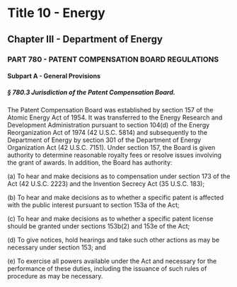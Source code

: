 
# Title 10 - Energy
## Chapter III - Department of Energy
### PART 780 - PATENT COMPENSATION BOARD REGULATIONS
#### Subpart A - General Provisions
##### § 780.3 Jurisdiction of the Patent Compensation Board.

The Patent Compensation Board was established by section 157 of the Atomic Energy Act of 1954. It was transferred to the Energy Research and Development Administration pursuant to section 104(d) of the Energy Reorganization Act of 1974 (42 U.S.C. 5814) and subsequently to the Department of Energy by section 301 of the Department of Energy Organization Act (42 U.S.C. 7151). Under section 157, the Board is given authority to determine reasonable royalty fees or resolve issues involving the grant of awards. In addition, the Board has authority:

(a) To hear and make decisions as to compensation under section 173 of the Act (42 U.S.C. 2223) and the Invention Secrecy Act (35 U.S.C. 183);

(b) To hear and make decisions as to whether a specific patent is affected with the public interest pursuant to section 153a of the Act;

(c) To hear and make decisions as to whether a specific patent license should be granted under sections 153b(2) and 153e of the Act;

(d) To give notices, hold hearings and take such other actions as may be necessary under section 153; and

(e) To exercise all powers available under the Act and necessary for the performance of these duties, including the issuance of such rules of procedure as may be necessary.
